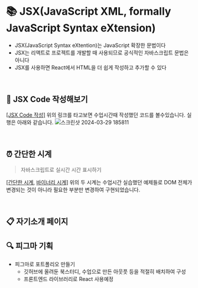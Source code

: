 # :books: JSX(JavaScript XML, formally JavaScript Syntax eXtension)
* JSX(JavaScript Syntax eXtention)는 JavaScript 확장한 문법이다
* JSX는 리액트로 프로젝트를 개발할 때 사용되므로 공식적인 자바스크립트 문법은 아니다
* JSX를 사용하면 React에서 HTML을 더 쉽게 작성하고 추가할 수 있다
 
<br>

## :pencil: JSX Code 작성해보기
<a href="https://github.com/kim-do-kyun/React/tree/main/0329/book/src/jsxCode">[JSX Code 작성]</a> 
위의 링크를 타고보면 수업시간때 작성했던 코드를 볼수있습니다. 실행은 아래와 같습니다.
![스크린샷 2024-03-29 185811](https://github.com/kim-do-kyun/React/assets/70315428/ef46ad76-12b5-41d1-9522-85d9f322c027)

<br>

## :alarm_clock: 간단한 시계
> 자바스크립트로 실시간 시간 표시하기

<a href="https://github.com/kim-do-kyun/React/blob/main/0329/book/public/clock2.html">[간단한 시계</a>, <a href="https://github.com/kim-do-kyun/React/blob/main/0329/book/public/binary.html">바이너리 시계]</a>
위의 두 시계는 수업시간 실습했던 예제들로 DOM 전체가 변경되는 것이 아니라 필요한 부분만 변경하여 구현되었습니다.

<br>

## :clipboard: 자기소개 페이지

## :mag: 피그마 기획
* 피그마로 포트폴리오 만들기
  * 깃허브에 올려둔 북스터디, 수업으로 만든 아웃풋 등을 적절히 배치하여 구성
  * 프론트엔드 라이브러리로 React 사용예정
